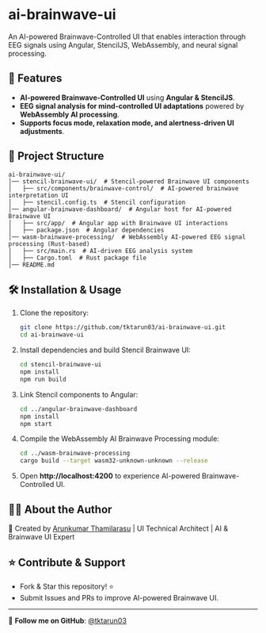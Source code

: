 # ai-brainwave-ui

An AI-powered Brainwave-Controlled UI that enables interaction through EEG signals using Angular, StencilJS, WebAssembly, and neural signal processing.

## 🚀 Features
- **AI-powered Brainwave-Controlled UI** using **Angular & StencilJS**.
- **EEG signal analysis for mind-controlled UI adaptations** powered by **WebAssembly AI processing**.
- **Supports focus mode, relaxation mode, and alertness-driven UI adjustments**.

## 📂 Project Structure
```
ai-brainwave-ui/
│── stencil-brainwave-ui/  # Stencil-powered Brainwave UI components
│   ├── src/components/brainwave-control/  # AI-powered brainwave interpretation UI
│   ├── stencil.config.ts  # Stencil configuration
│── angular-brainwave-dashboard/  # Angular host for AI-powered Brainwave UI
│   ├── src/app/  # Angular app with Brainwave UI interactions
│   ├── package.json  # Angular dependencies
│── wasm-brainwave-processing/  # WebAssembly AI-powered EEG signal processing (Rust-based)
│   ├── src/main.rs  # AI-driven EEG analysis system
│   ├── Cargo.toml  # Rust package file
│── README.md
```

## 🛠 Installation & Usage

1. Clone the repository:
   ```bash
   git clone https://github.com/tktarun03/ai-brainwave-ui.git
   cd ai-brainwave-ui
   ```

2. Install dependencies and build Stencil Brainwave UI:
   ```bash
   cd stencil-brainwave-ui
   npm install
   npm run build
   ```

3. Link Stencil components to Angular:
   ```bash
   cd ../angular-brainwave-dashboard
   npm install
   npm start
   ```

4. Compile the WebAssembly AI Brainwave Processing module:
   ```bash
   cd ../wasm-brainwave-processing
   cargo build --target wasm32-unknown-unknown --release
   ```

5. Open **http://localhost:4200** to experience AI-powered Brainwave-Controlled UI.

## 👨‍💻 About the Author

🚀 Created by [Arunkumar Thamilarasu](https://github.com/tktarun03) | UI Technical Architect | AI & Brainwave UI Expert

## ⭐ Contribute & Support
- Fork & Star this repository! ⭐
- Submit Issues and PRs to improve AI-powered Brainwave UI.

---
🎯 **Follow me on GitHub**: [@tktarun03](https://github.com/tktarun03)
